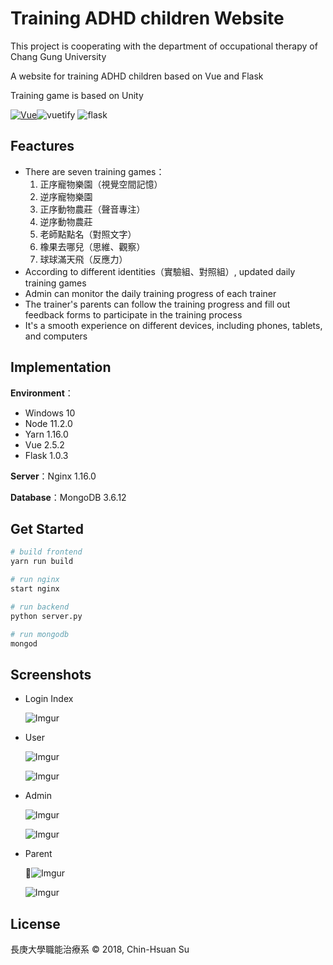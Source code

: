 # Training ADHD children Website

This project is cooperating with the department of occupational therapy of Chang Gung University

A website for training ADHD children based on Vue and Flask

Training game is based on Unity

[![Vue](https://img.shields.io/badge/vue-2.5.2-blue.svg)](https://github.com/vuejs/vue)![vuetify](https://img.shields.io/badge/vuetify-1.3.8-blue.svg) ![flask](https://img.shields.io/badge/flask-1.0.3-blue.svg)



## Feactures

* There are seven training games：
  1. 正序寵物樂園（視覺空間記憶）
  2. 逆序寵物樂園
  3. 正序動物農莊（聲音專注）
  4. 逆序動物農莊
  5. 老師點點名（對照文字）
  6. 橡果去哪兒（思維、觀察）
  7. 球球滿天飛（反應力）
* According to different identities（實驗組、對照組）, updated daily training games
* Admin can monitor the daily training progress of each trainer
* The trainer's parents can follow the training progress and fill out feedback forms to participate in the training process
* It's a smooth experience on different devices, including phones, tablets, and computers



## Implementation

**Environment**：

- Windows 10
- Node 11.2.0
- Yarn 1.16.0
- Vue 2.5.2
- Flask 1.0.3

**Server**：Nginx 1.16.0

**Database**：MongoDB 3.6.12



## Get Started

~~~bash
# build frontend
yarn run build

# run nginx
start nginx

# run backend
python server.py

# run mongodb
mongod
~~~



## Screenshots

* Login Index

  ![Imgur](https://i.imgur.com/MfsSXYu.png)

* User

  ![Imgur](https://i.imgur.com/6ZhHc9F.png)

  ![Imgur](https://i.imgur.com/pV4x14b.png)

* Admin

  ![Imgur](https://i.imgur.com/x0luWgB.png)

  ![Imgur](https://i.imgur.com/Njb8bMW.png)

* Parent

  ![Imgur](https://i.imgur.com/8yVRElp.png)

  ![Imgur](https://i.imgur.com/mVC6OrM.png)



## License

長庚大學職能治療系 © 2018, Chin-Hsuan Su